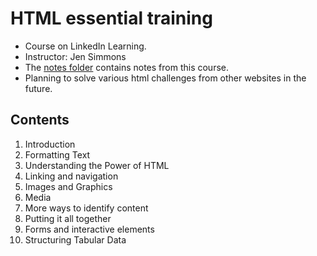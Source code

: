 # HTML essential training

- Course on LinkedIn Learning. <br>
- Instructor: Jen Simmons
- The [notes folder](html\notes) contains notes from this course.
- Planning to solve various html challenges from other websites in the future.

## Contents

1. Introduction
2. Formatting Text
3. Understanding the Power of HTML
4. Linking and navigation
5. Images and Graphics
6. Media
7. More ways to identify content
8. Putting it all together
9. Forms and interactive elements
10. Structuring Tabular Data 
